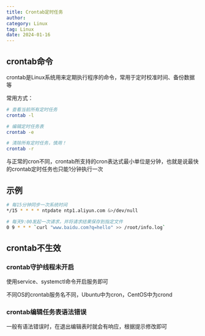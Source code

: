 ```yaml
---
title: Crontab定时任务
author:
category: Linux
tag: Linux
date: 2024-01-16
---
```


## crontab命令

crontab是Linux系统用来定期执行程序的命令，常用于定时校准时间、备份数据等

常用方式：

```bash
# 查看当前所有定时任务
crontab -l

# 编辑定时任务表
crontab -e

# 清除所有定时任务，慎用！
crontab -r
```

与正常的cron不同，crontab所支持的cron表达式最小单位是分钟，也就是说最快的crontab定时任务也只能1分钟执行一次

## 示例

```bash
# 每15分钟同步一次系统时间
*/15 * * * * ntpdate ntp1.aliyun.com &>/dev/null

# 每天9:00发起一次请求，并将请求结果保存到指定文件
0 9 * * * `curl "www.baidu.com?q=hello" >> /root/info.log`
```

## crontab不生效

### crontab守护线程未开启

使用service、systemctl命令开启服务即可

不同OS的crontab服务名不同，Ubuntu中为cron，CentOS中为crond

### crontab编辑任务表语法错误

一般有语法错误时，在退出编辑表时就会有响应，根据提示修改即可

